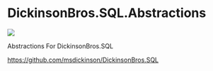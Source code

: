 # DickinsonBros.SQL.Abstractions
<a href="https://www.nuget.org/packages/DickinsonBros.SQL.Abstractions/">
    <img src="https://img.shields.io/nuget/v/DickinsonBros.SQL.Abstractions">
</a>

Abstractions For DickinsonBros.SQL 

https://github.com/msdickinson/DickinsonBros.SQL
